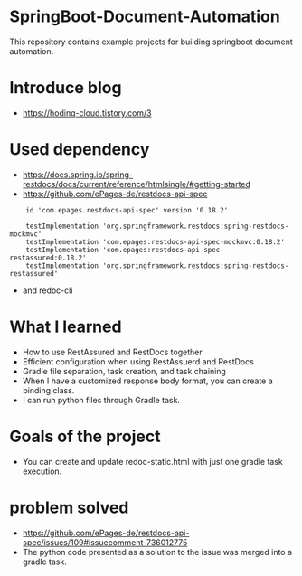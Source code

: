 # SpringBoot-Document-Automation
 This repository contains example projects for building springboot document automation.


# Introduce blog
- https://hoding-cloud.tistory.com/3

# Used dependency
- https://docs.spring.io/spring-restdocs/docs/current/reference/htmlsingle/#getting-started
- https://github.com/ePages-de/restdocs-api-spec﻿
```
    id 'com.epages.restdocs-api-spec' version '0.18.2'

    testImplementation 'org.springframework.restdocs:spring-restdocs-mockmvc'
    testImplementation 'com.epages:restdocs-api-spec-mockmvc:0.18.2'
    testImplementation 'com.epages:restdocs-api-spec-restassured:0.18.2'
    testImplementation 'org.springframework.restdocs:spring-restdocs-restassured'
```
- and redoc-cli

# What I learned
- How to use RestAssured and RestDocs together
- Efficient configuration when using RestAssuerd and RestDocs
- Gradle file separation, task creation, and task chaining
- When I have a customized response body format, you can create a binding class.
- I can run python files through Gradle task.

# Goals of the project
- You can create and update redoc-static.html with just one gradle task execution.

# problem solved
- https://github.com/ePages-de/restdocs-api-spec/issues/109#issuecomment-736012775
- The python code presented as a solution to the issue was merged into a gradle task.
